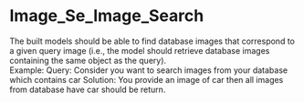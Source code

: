# Image_Se_Image_Search
The built models should be able to find database images that correspond to a given query image (i.e., the model should retrieve database images containing the same object as the query).  
Example: Query: Consider you want to search images from your database which contains car  Solution: You provide an image of car then all images from database have car should be return.
